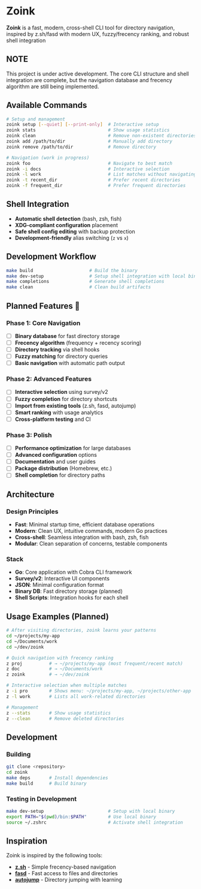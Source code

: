 # Zoink

**Zoink** is a fast, modern, cross-shell CLI tool for directory navigation, inspired by z.sh/fasd with modern UX, fuzzy/frecency ranking, and robust shell integration

## NOTE

This project is under active development. The core CLI structure and shell integration are complete, but the navigation database and frecency algorithm are still being implemented.


## Available Commands
```bash
# Setup and management
zoink setup [--quiet] [--print-only]  # Interactive setup
zoink stats                           # Show usage statistics
zoink clean                           # Remove non-existent directories
zoink add /path/to/dir                # Manually add directory
zoink remove /path/to/dir             # Remove directory

# Navigation (work in progress)
zoink foo                             # Navigate to best match
zoink -i docs                         # Interactive selection
zoink -l work                         # List matches without navigating
zoink -t recent_dir                   # Prefer recent directories
zoink -f frequent_dir                 # Prefer frequent directories
```

## Shell Integration
- **Automatic shell detection** (bash, zsh, fish)
- **XDG-compliant configuration** placement
- **Safe shell config editing** with backup protection
- **Development-friendly** alias switching (`z` vs `x`)

## Development Workflow
```bash
make build                     # Build the binary
make dev-setup                 # Setup shell integration with local binary
make completions               # Generate shell completions
make clean                     # Clean build artifacts
```

## Planned Features 🎯

### Phase 1: Core Navigation
- [ ] **Binary database** for fast directory storage
- [ ] **Frecency algorithm** (frequency + recency scoring)
- [ ] **Directory tracking** via shell hooks
- [ ] **Fuzzy matching** for directory queries
- [ ] **Basic navigation** with automatic path output

### Phase 2: Advanced Features
- [ ] **Interactive selection** using survey/v2
- [ ] **Fuzzy completion** for directory shortcuts
- [ ] **Import from existing tools** (z.sh, fasd, autojump)
- [ ] **Smart ranking** with usage analytics
- [ ] **Cross-platform testing** and CI

### Phase 3: Polish
- [ ] **Performance optimization** for large databases
- [ ] **Advanced configuration** options
- [ ] **Documentation** and user guides
- [ ] **Package distribution** (Homebrew, etc.)
- [ ] **Shell completion** for directory paths

## Architecture

### Design Principles
- **Fast**: Minimal startup time, efficient database operations
- **Modern**: Clean UX, intuitive commands, modern Go practices
- **Cross-shell**: Seamless integration with bash, zsh, fish
- **Modular**: Clean separation of concerns, testable components

### Stack
- **Go**: Core application with Cobra CLI framework
- **Survey/v2**: Interactive UI components
- **JSON**: Minimal configuration format
- **Binary DB**: Fast directory storage (planned)
- **Shell Scripts**: Integration hooks for each shell

## Usage Examples (Planned)

```bash
# After visiting directories, zoink learns your patterns
cd ~/projects/my-app
cd ~/Documents/work
cd ~/dev/zoink

# Quick navigation with frecency ranking
z proj          # → ~/projects/my-app (most frequent/recent match)
z doc           # → ~/Documents/work
z zoink         # → ~/dev/zoink

# Interactive selection when multiple matches
z -i pro        # Shows menu: ~/projects/my-app, ~/projects/other-app
z -l work       # Lists all work-related directories

# Management
z --stats       # Show usage statistics
z --clean       # Remove deleted directories
```

## Development

### Building
```bash
git clone <repository>
cd zoink
make deps       # Install dependencies
make build      # Build binary
```

### Testing in Development
```bash
make dev-setup                        # Setup with local binary
export PATH="$(pwd)/bin:$PATH"        # Use local binary
source ~/.zshrc                       # Activate shell integration
```

## Inspiration

Zoink is inspired by the following tools:
- **[z.sh](https://github.com/rupa/z)** - Simple frecency-based navigation
- **[fasd](https://github.com/clvv/fasd)** - Fast access to files and directories
- **[autojump](https://github.com/wting/autojump)** - Directory jumping with learning
